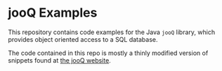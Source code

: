# jooQ Examples
This repository contains code examples for the Java `jooQ` library, which provides object oriented access to a SQL database.

The code contained in this repo is mostly a thinly modified version of snippets found at [the jooQ website](https://www.jooq.org).
